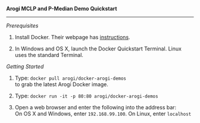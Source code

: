 <b>Arogi MCLP and P-Median Demo Quickstart</b>
<hr />

*Prerequisites*  

 1. Install Docker. Their webpage has [instructions](https://docs.docker.com/engine/installation/).

 2. In Windows and OS X, launch the Docker Quickstart Terminal. Linux uses the standard Terminal.

*Getting Started*

 1. Type: `docker pull arogi/docker-arogi-demos`  
    to grab the latest Arogi Docker image.

 2. Type: `docker run -it -p 80:80 arogi/docker-arogi-demos`

 3. Open a web browser and enter the following into the address bar:  
     On OS X and Windows, enter `192.168.99.100`. On Linux, enter `localhost`  
